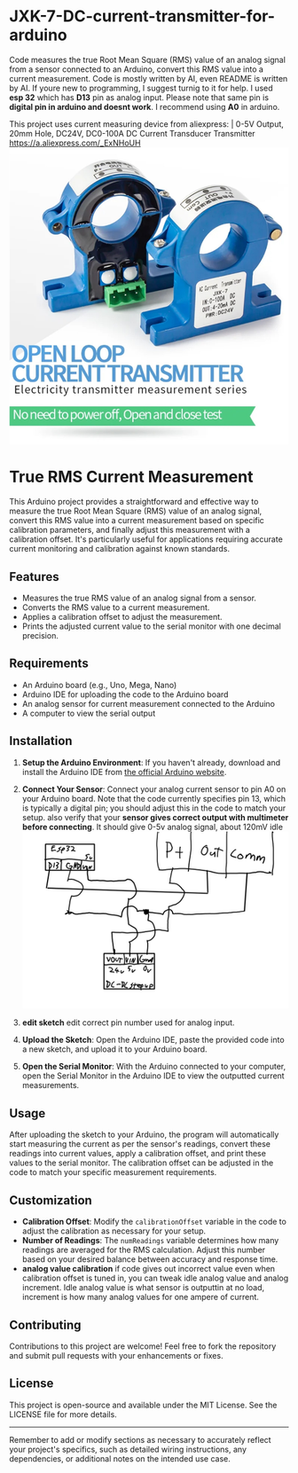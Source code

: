 # JXK-7-DC-current-transmitter-for-arduino
Code measures the true Root Mean Square (RMS) value of an analog signal from a sensor connected to an Arduino, convert this RMS value into a current measurement. Code is mostly written by AI, even README is written by AI. If youre new to programming, I suggest turnig to it for help. I used **esp 32** which has **D13** pin as analog input. Please note that same pin is **digital pin in arduino and doesnt work**. I recommend using **A0** in arduino.

This project uses current measuring device from aliexpress:
| 0-5V Output, 20mm Hole, DC24V,
DC0-100A DC Current Transducer Transmitter
https://a.aliexpress.com/_ExNHoUH
![Image](SmartSelect_20240324_183512_AliExpress.png)


# True RMS Current Measurement

This Arduino project provides a straightforward and effective way to measure the true Root Mean Square (RMS) value of an analog signal, convert this RMS value into a current measurement based on specific calibration parameters, and finally adjust this measurement with a calibration offset. It's particularly useful for applications requiring accurate current monitoring and calibration against known standards.

## Features

- Measures the true RMS value of an analog signal from a sensor.
- Converts the RMS value to a current measurement.
- Applies a calibration offset to adjust the measurement.
- Prints the adjusted current value to the serial monitor with one decimal precision.

## Requirements

- An Arduino board (e.g., Uno, Mega, Nano)
- Arduino IDE for uploading the code to the Arduino board
- An analog sensor for current measurement connected to the Arduino
- A computer to view the serial output

## Installation

1. **Setup the Arduino Environment**: If you haven't already, download and install the Arduino IDE from [the official Arduino website](https://www.arduino.cc/en/software).

2. **Connect Your Sensor**: Connect your analog current sensor to pin A0 on your Arduino board. Note that the code currently specifies pin 13, which is typically a digital pin; you should adjust this in the code to match your setup.
also verify that your **sensor gives correct output with multimeter before connecting**. It should give 0-5v analog signal, about 120mV idle
![Wiring diagram](PENUP_20240324_181322.jpg)

3. **edit sketch** edit correct pin number used for analog input. 
4. **Upload the Sketch**: Open the Arduino IDE, paste the provided code into a new sketch, and upload it to your Arduino board.
  

5. **Open the Serial Monitor**: With the Arduino connected to your computer, open the Serial Monitor in the Arduino IDE to view the outputted current measurements.

## Usage

After uploading the sketch to your Arduino, the program will automatically start measuring the current as per the sensor's readings, convert these readings into current values, apply a calibration offset, and print these values to the serial monitor. The calibration offset can be adjusted in the code to match your specific measurement requirements.

## Customization

- **Calibration Offset**: Modify the `calibrationOffset` variable in the code to adjust the calibration as necessary for your setup.
- **Number of Readings**: The `numReadings` variable determines how many readings are averaged for the RMS calculation. Adjust this number based on your desired balance between accuracy and response time.
- **analog value calibration** if code gives out incorrect value even when calibration offset is tuned in, you can tweak idle analog value and analog increment. Idle analog value is what sensor is outputtin at no load, increment is how many analog values for one ampere of current.

## Contributing

Contributions to this project are welcome! Feel free to fork the repository and submit pull requests with your enhancements or fixes.

## License

This project is open-source and available under the MIT License. See the LICENSE file for more details.

---

Remember to add or modify sections as necessary to accurately reflect your project's specifics, such as detailed wiring instructions, any dependencies, or additional notes on the intended use case.
